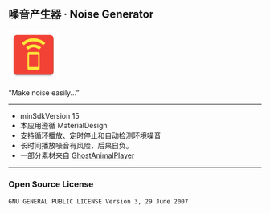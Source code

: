 ## 噪音产生器 · Noise Generator

<img src="./app/src/main/ic_launcher-web.png" width="100px"/>

“Make noise easily...”

---

* minSdkVersion 15
* 本应用遵循 MaterialDesign
* 支持循环播放、定时停止和自动检测环境噪音
* 长时间播放噪音有风险，后果自负。
* 一部分素材来自 [GhostAnimalPlayer](https://github.com/CDFLS/GhostAnimalPlayer)

---

### Open Source License

```
GNU GENERAL PUBLIC LICENSE Version 3, 29 June 2007
```
